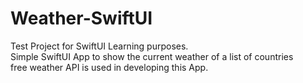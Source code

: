 # Weather-SwiftUI
Test Project for SwiftUI Learning purposes.<br />
Simple SwiftUI App to show the current weather of a list of countries<br />
free weather API is used in developing this App.
